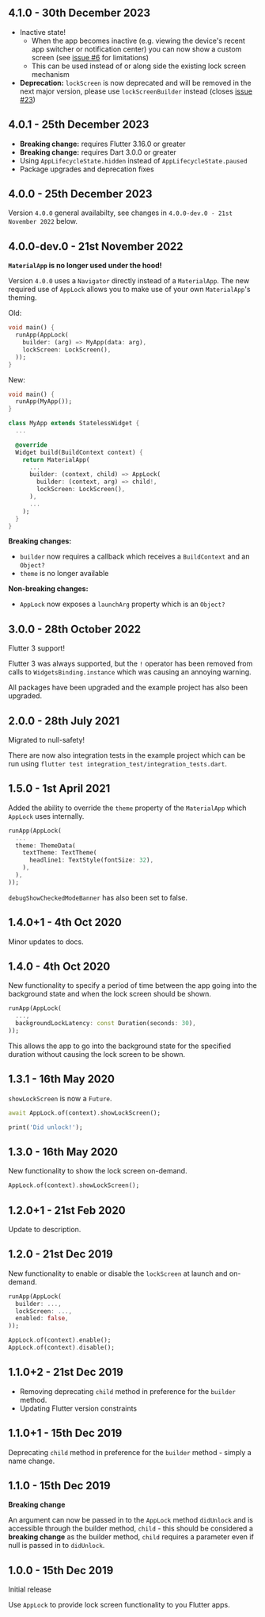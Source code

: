 ## 4.1.0 - 30th December 2023

- Inactive state!
  - When the app becomes inactive (e.g. viewing the device's recent app switcher or notification center) you can now show a custom screen (see [issue #6](https://github.com/tomalabaster/flutter_app_lock/issues/6) for limitations)
  - This can be used instead of or along side the existing lock screen mechanism
- **Deprecation:** `lockScreen` is now deprecated and will be removed in the next major version, please use `lockScreenBuilder` instead (closes [issue #23](https://github.com/tomalabaster/flutter_app_lock/issues/23))

## 4.0.1 - 25th December 2023

- **Breaking change:** requires Flutter 3.16.0 or greater
- **Breaking change:** requires Dart 3.0.0 or greater
- Using `AppLifecycleState.hidden` instead of `AppLifecycleState.paused`
- Package upgrades and deprecation fixes

## 4.0.0 - 25th December 2023

Version `4.0.0` general availabilty, see changes in `4.0.0-dev.0 - 21st November 2022` below.

## 4.0.0-dev.0 - 21st November 2022

**`MaterialApp` is no longer used under the hood!**

Version `4.0.0` uses a `Navigator` directly instead of a `MaterialApp`. The new required use of `AppLock` allows you to make use of your own `MaterialApp`'s theming.

Old:
```dart
void main() {
  runApp(AppLock(
    builder: (arg) => MyApp(data: arg),
    lockScreen: LockScreen(),
  ));
}
```

New:
```dart
void main() {
  runApp(MyApp());
}

class MyApp extends StatelessWidget {
  ...

  @override
  Widget build(BuildContext context) {
    return MaterialApp(
      ...
      builder: (context, child) => AppLock(
        builder: (context, arg) => child!,
        lockScreen: LockScreen(),
      ),
      ...
    );
  }
}
```

**Breaking changes:**
- `builder` now requires a callback which receives a `BuildContext` and an `Object?`
- `theme` is no longer available

**Non-breaking changes:**
- `AppLock` now exposes a `launchArg` property which is an `Object?`

## 3.0.0 - 28th October 2022

Flutter 3 support!

Flutter 3 was always supported, but the `!` operator has been removed from calls to `WidgetsBinding.instance` which was causing an annoying warning.

All packages have been upgraded and the example project has also been upgraded.

## 2.0.0 - 28th July 2021

Migrated to null-safety!

There are now also integration tests in the example project which can be run using `flutter test integration_test/integration_tests.dart`.

## 1.5.0 - 1st April 2021

Added the ability to override the `theme` property of the `MaterialApp` which `AppLock` uses internally.

```dart
runApp(AppLock(
  ...
  theme: ThemeData(
    textTheme: TextTheme(
      headline1: TextStyle(fontSize: 32),
    ),
  ),
));
```

`debugShowCheckedModeBanner` has also been set to false.

## 1.4.0+1 - 4th Oct 2020

Minor updates to docs.

## 1.4.0 - 4th Oct 2020

New functionality to specify a period of time between the app going into the background state and when the lock screen should be shown.

```dart
runApp(AppLock(
  ...,
  backgroundLockLatency: const Duration(seconds: 30),
));
```

This allows the app to go into the background state for the specified duration without causing the lock screen to be shown.

## 1.3.1 - 16th May 2020

`showLockScreen` is now a `Future`.

```dart
await AppLock.of(context).showLockScreen();

print('Did unlock!');
```

## 1.3.0 - 16th May 2020

New functionality to show the lock screen on-demand.

```dart
AppLock.of(context).showLockScreen();
```

## 1.2.0+1 - 21st Feb 2020

Update to description.

## 1.2.0 - 21st Dec 2019

New functionality to enable or disable the `lockScreen` at launch and on-demand.

```dart
runApp(AppLock(
  builder: ...,
  lockScreen: ...,
  enabled: false,
));
```

```dart
AppLock.of(context).enable();
AppLock.of(context).disable();
```

## 1.1.0+2 - 21st Dec 2019

- Removing deprecating `child` method in preference for the `builder` method.
- Updating Flutter version constraints

## 1.1.0+1 - 15th Dec 2019

Deprecating `child` method in preference for the `builder` method - simply a name change.

## 1.1.0 - 15th Dec 2019

**Breaking change**

An argument can now be passed in to the `AppLock` method `didUnlock` and is accessible through the builder method, `child` - this should be considered a **breaking change** as the builder method, `child` requires a parameter even if null is passed in to `didUnlock`.

## 1.0.0 - 15th Dec 2019

Initial release

Use `AppLock` to provide lock screen functionality to you Flutter apps.
